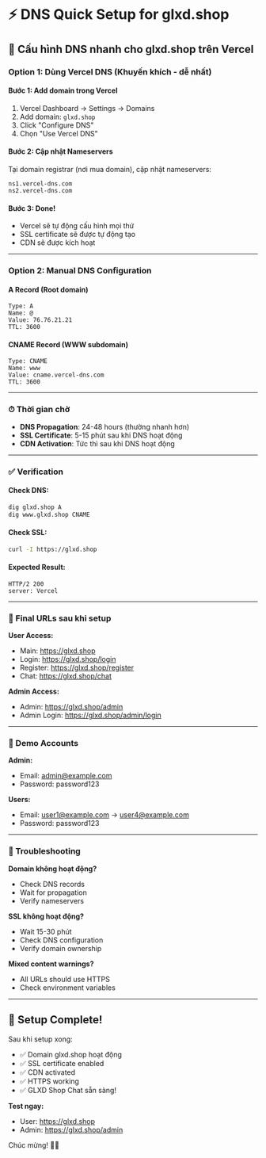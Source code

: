 # ⚡ DNS Quick Setup for glxd.shop

## 🚀 Cấu hình DNS nhanh cho glxd.shop trên Vercel

### Option 1: Dùng Vercel DNS (Khuyến khích - dễ nhất)

#### Bước 1: Add domain trong Vercel
1. Vercel Dashboard → Settings → Domains
2. Add domain: `glxd.shop`
3. Click "Configure DNS"
4. Chọn "Use Vercel DNS"

#### Bước 2: Cập nhật Nameservers
Tại domain registrar (nơi mua domain), cập nhật nameservers:
```
ns1.vercel-dns.com
ns2.vercel-dns.com
```

#### Bước 3: Done!
- Vercel sẽ tự động cấu hình mọi thứ
- SSL certificate sẽ được tự động tạo
- CDN sẽ được kích hoạt

---

### Option 2: Manual DNS Configuration

#### A Record (Root domain)
```
Type: A
Name: @
Value: 76.76.21.21
TTL: 3600
```

#### CNAME Record (WWW subdomain)
```
Type: CNAME
Name: www
Value: cname.vercel-dns.com
TTL: 3600
```

---

### ⏱ Thời gian chờ
- **DNS Propagation**: 24-48 hours (thường nhanh hơn)
- **SSL Certificate**: 5-15 phút sau khi DNS hoạt động
- **CDN Activation**: Tức thì sau khi DNS hoạt động

---

### ✅ Verification

#### Check DNS:
```bash
dig glxd.shop A
dig www.glxd.shop CNAME
```

#### Check SSL:
```bash
curl -I https://glxd.shop
```

#### Expected Result:
```
HTTP/2 200
server: Vercel
```

---

### 🎯 Final URLs sau khi setup

**User Access:**
- Main: https://glxd.shop
- Login: https://glxd.shop/login
- Register: https://glxd.shop/register
- Chat: https://glxd.shop/chat

**Admin Access:**
- Admin: https://glxd.shop/admin
- Admin Login: https://glxd.shop/admin/login

---

### 📱 Demo Accounts

**Admin:**
- Email: admin@example.com
- Password: password123

**Users:**
- Email: user1@example.com → user4@example.com
- Password: password123

---

### 🔧 Troubleshooting

**Domain không hoạt động?**
- Check DNS records
- Wait for propagation
- Verify nameservers

**SSL không hoạt động?**
- Wait 15-30 phút
- Check DNS configuration
- Verify domain ownership

**Mixed content warnings?**
- All URLs should use HTTPS
- Check environment variables

---

## 🎉 Setup Complete!

Sau khi setup xong:
- ✅ Domain glxd.shop hoạt động
- ✅ SSL certificate enabled
- ✅ CDN activated
- ✅ HTTPS working
- ✅ GLXD Shop Chat sẵn sàng!

**Test ngay:**
- User: https://glxd.shop
- Admin: https://glxd.shop/admin

Chúc mừng! 🚀✨
